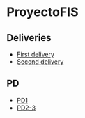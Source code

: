# ProyectoFIS 

## Deliveries

 - [First delivery](https://github.com/EduardoMatos05/ProyectoFIS/blob/Primera_Entrega/index_first_delivery.md)
 - [Second delivery](https://github.com/EduardoMatos05/ProyectoFIS/blob/Segunda_Entrega/index_second_delivery.md)

## PD
 - [PD1]([https://github.com/EduardoMatos05/ProyectoFIS/blob/Primera_Entrega/index_first_delivery.md](https://github.com/EduardoMatos05/ProyectoFIS/tree/PD-1))
 - [PD2-3]([https://github.com/EduardoMatos05/ProyectoFIS/blob/Segunda_Entrega/index_second_delivery.md](https://github.com/EduardoMatos05/ProyectoFIS/tree/PD2-3)https://github.com/EduardoMatos05/ProyectoFIS/tree/PD2-3)
